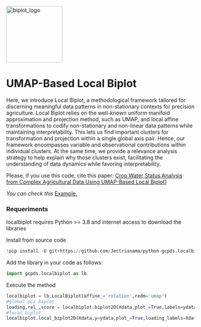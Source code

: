 <img src="docs/source/notebooks/_images/localbip_logo.png" alt="biplot_logo" style="width: 150px;"/> 

# UMAP-Based Local Biplot


Here, we introduce Local Biplot, a methodological framework tailored for discerning meaningful data patterns in non-stationary contexts for precision agriculture. Local Biplot relies on the well-known uniform manifold approximation and projection method, such as UMAP, and local affine transformations to codify non-stationary and non-linear data patterns while maintaining interpretability. This lets us find important clusters for transformation and projection within a single global axis pair. Hence, our framework encompasses variable and observational contributions within individual clusters. At the same time, we provide a relevance analysis strategy to help explain why those clusters exist, facilitating the understanding of data dynamics while favoring interpretability.

Please, if you use this code, cite this paper: [Crop Water Status Analysis from Complex Agricultural Data Using UMAP-Based Local Biplot](https://www.mdpi.com/2072-4292/16/15/2854)]

*You can check this* [Example.](https://github.com/UN-GCPDS/python-gcpds.localbiplot/blob/main/docs/source/notebooks/01-module%20example.ipynb)

### Requeriments


localbiplot requires Python >= 3.8 and internet access to download the libraries

Install from source code


```python
!pip install -U git+https://github.com/Jectrianama/python-gcpds.localbiplot.git --quiet

```

Add the library in your code as follows:


```python
import gcpds.localbiplot as lb
```
Execute the method

```python
localbiplot = lb.LocalBiplot(affine_='rotation',redm='umap')
#global pca biplot
loading,rel_,score = localbiplot.biplot2D(Xdata,plot_=True,labels=ydata,loading_labels=Xdata.columns)
#local biplot
localbiplot.local_biplot2D(Xdata,y=ydata,plot_=True,loading_labels=Xdata.columns,  filename="synth_local_bip")
```




